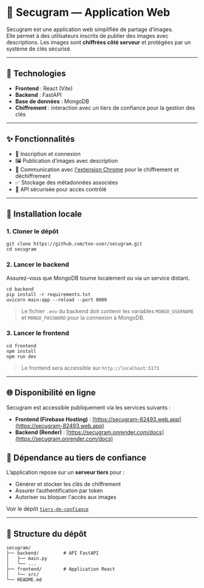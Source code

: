 # 📸 Secugram — Application Web

Secugram est une application web simplifiée de partage d’images.  
Elle permet à des utilisateurs inscrits de publier des images avec descriptions. Les images sont **chiffrées côté serveur** et protégées par un système de clés sécurisé.

---

## 🧱 Technologies

- **Frontend** : React (Vite)
- **Backend** : FastAPI
- **Base de données** : MongoDB
- **Chiffrement** : interaction avec un tiers de confiance pour la gestion des clés

---

## ✨ Fonctionnalités

- 📝 Inscription et connexion
- 🖼️ Publication d’images avec description
- 🔐 Communication avec [l'extension Chrome](https://github.com/Sovrizon/extension) pour le chiffrement et déchiffrement
- ✅ Stockage des métadonnées associées
- 🔗 API sécurisée pour accès contrôlé

---

## 🚀 Installation locale

### 1. Cloner le dépôt

```
git clone https://github.com/ton-user/secugram.git
cd secugram
```

### 2. Lancer le backend

Assurez-vous que MongoDB tourne localement ou via un service distant.

```
cd backend
pip install -r requirements.txt
uvicorn main:app --reload --port 8000
```

> Le fichier `.env` du backend doit contenir les variables `MONGO_USERNAME` et `MONGO_PASSWORD` pour la connexion à MongoDB.

### 3. Lancer le frontend

```
cd frontend
npm install
npm run dev
```

> Le frontend sera accessible sur `http://localhost:5173`

---



## 🌐 Disponibilité en ligne

Secugram est accessible publiquement via les services suivants :

- **Frontend (Firebase Hosting)** : [https://secugram-82493.web.app](https://secugram-82493.web.app)
- **Backend (Render)** : [https://secugram.onrender.com/docs](https://secugram.onrender.com/docs)



## 🔐 Dépendance au tiers de confiance

L’application repose sur un **serveur tiers** pour :

- Générer et stocker les clés de chiffrement
- Assurer l’authentification par token
- Autoriser ou bloquer l'accès aux images

Voir le dépôt [`tiers-de-confiance`](https://github.com/sovrizon/tiers-de-confiance)

---

## 📂 Structure du dépôt

```
secugram/
├── backend/         # API FastAPI
│   ├── main.py
│   └── ...
├── frontend/        # Application React
│   └── src/
└── README.md
```

